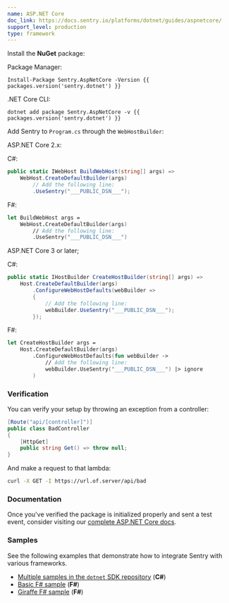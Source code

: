 ```yaml
---
name: ASP.NET Core
doc_link: https://docs.sentry.io/platforms/dotnet/guides/aspnetcore/
support_level: production
type: framework
---
```


Install the **NuGet** package:

Package Manager:

```shell
Install-Package Sentry.AspNetCore -Version {{ packages.version('sentry.dotnet') }}
```

.NET Core CLI:

```shell
dotnet add package Sentry.AspNetCore -v {{ packages.version('sentry.dotnet') }}
```

Add Sentry to `Program.cs` through the `WebHostBuilder`:

ASP.NET Core 2.x:

C#:
```csharp
public static IWebHost BuildWebHost(string[] args) =>
    WebHost.CreateDefaultBuilder(args)
        // Add the following line:
        .UseSentry("___PUBLIC_DSN___");
```

F#:
```fsharp
let BuildWebHost args =
    WebHost.CreateDefaultBuilder(args)
        // Add the following line:
        .UseSentry("___PUBLIC_DSN___")
```

ASP.NET Core 3 or later;

C#:
```csharp
public static IHostBuilder CreateHostBuilder(string[] args) =>
    Host.CreateDefaultBuilder(args)
        .ConfigureWebHostDefaults(webBuilder =>
        {
            // Add the following line:
            webBuilder.UseSentry("___PUBLIC_DSN___");
        });
```

F#:
```fsharp
let CreateHostBuilder args =
    Host.CreateDefaultBuilder(args)
        .ConfigureWebHostDefaults(fun webBuilder ->
            // Add the following line:
            webBuilder.UseSentry("___PUBLIC_DSN___") |> ignore
        )
```

### Verification

You can verify your setup by throwing an exception from a controller:

```csharp
[Route("api/[controller]")]
public class BadController
{
    [HttpGet]
    public string Get() => throw null;
}
```

And make a request to that lambda:

```sh
curl -X GET -I https://url.of.server/api/bad
```

### Documentation

Once you've verified the package is initialized properly and sent a test event, consider visiting our [complete ASP.NET Core docs](https://docs.sentry.io/platforms/dotnet/guides/aspnetcore/).

### Samples

See the following examples that demonstrate how to integrate Sentry with various frameworks.

- [Multiple samples in the `dotnet` SDK repository](https://github.com/getsentry/sentry-dotnet/tree/main/samples) (**C#**)
- [Basic F# sample](https://github.com/sentry-demos/fsharp) (**F#**)
- [Giraffe F# sample](https://github.com/sentry-demos/giraffe) (**F#**)
